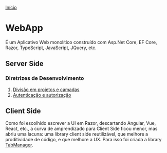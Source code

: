 [Início](../index.md)

# WebApp

É um Aplicativo Web monolítico construído com Asp.Net Core, EF Core, Razor, TypeScript, JavaScript, JQuery, etc.

## Server Side

### Diretrizes de Desenvolvimento

1. [Divisão em projetos e camadas](divisao-em-projetos-e-camadas)
2. [Autenticação e autorização](autenticacao-e-autorizacao)

## Client Side

Como foi escolhido escrever a UI em Razor, descartando Angular, Vue, React, etc., a curva de amprendizado para
Client Side ficou menor, mas abriu uma lacuna: uma library client side reutilizável, que melhore a proditividade de código,
e que melhore a UX. Para isso foi criada a library [TabManager](../../TabManager/indexTabManager.md).